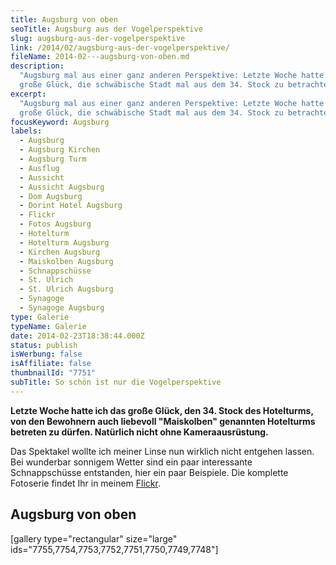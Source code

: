 ```yaml
---
title: Augsburg von oben
seoTitle: Augsburg aus der Vogelperspektive
slug: augsburg-aus-der-vogelperspektive
link: /2014/02/augsburg-aus-der-vogelperspektive/
fileName: 2014-02---augsburg-von-oben.md
description:
  "Augsburg mal aus einer ganz anderen Perspektive: Letzte Woche hatte ich das
  große Glück, die schwäbische Stadt mal aus dem 34. Stock zu betrachten."
excerpt:
  "Augsburg mal aus einer ganz anderen Perspektive: Letzte Woche hatte ich das
  große Glück, die schwäbische Stadt mal aus dem 34. Stock zu betrachten."
focusKeyword: Augsburg
labels:
  - Augsburg
  - Augsburg Kirchen
  - Augsburg Turm
  - Ausflug
  - Aussicht
  - Aussicht Augsburg
  - Dom Augsburg
  - Dorint Hotel Augsburg
  - Flickr
  - Fotos Augsburg
  - Hotelturm
  - Hotelturm Augsburg
  - Kirchen Augsburg
  - Maiskolben Augsburg
  - Schnappschüsse
  - St. Ulrich
  - St. Ulrich Augsburg
  - Synagoge
  - Synagoge Augsburg
type: Galerie
typeName: Galerie
date: 2014-02-23T18:38:44.000Z
status: publish
isWerbung: false
isAffiliate: false
thumbnailId: "7751"
subTitle: So schön ist nur die Vogelperspektive
---
```


<strong>Letzte Woche hatte ich das große Glück, den 34. Stock des Hotelturms,
von den Bewohnern auch liebevoll "Maiskolben" genannten Hotelturms betreten zu
dürfen. Natürlich nicht ohne Kameraausrüstung. </strong>

Das Spektakel wollte ich meiner Linse nun wirklich nicht entgehen lassen. Bei
wunderbar sonnigem Wetter sind ein paar interessante Schnappschüsse entstanden,
hier ein paar Beispiele. Die komplette Fotoserie findet Ihr in meinem
[Flickr](http://www.flickr.com/photos/99929697@N07/).

## Augsburg von oben

[gallery type="rectangular" size="large"
ids="7755,7754,7753,7752,7751,7750,7749,7748"]

&nbsp;

&nbsp;

&nbsp;
